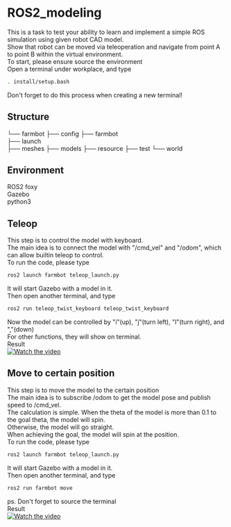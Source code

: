 # ROS2_modeling
This is a task to test your ability to learn and implement a simple ROS simulation using given robot CAD model.   
Show that robot can be moved via teleoperation and navigate from point A to point B within the virtual environment.  
To start, please ensure source the environment  
Open a terminal under workplace, and type  
```bash
. install/setup.bash
```
Don't forget to do this process when creating a new terminal!  
## Structure
└── farmbot
    ├── config
    ├── farmbot    
    ├── launch     
    ├── meshes
    ├── models
    ├── resource
    ├── test
    └── world
## Environment
ROS2 foxy  
Gazebo  
python3  
## Teleop
This step is to control the model with keyboard.  
The main idea is to connect the model with "/cmd_vel" and "/odom", which can allow builtin teleop to control.  
To run the code, please type  
```bash
ros2 launch farmbot teleop_launch.py
```
It will start Gazebo with a model in it.    
Then open another terminal, and type  
```bash
ros2 run teleop_twist_keyboard teleop_twist_keyboard
```
Now the model can be controlled by "i"(up), "j"(turn left), "l"(turn right), and ","(down)  
For other functions, they will show on terminal.  
Result  
[![Watch the video](https://img.youtube.com/vi/CR262LVR7MQ/maxresdefault.jpg)](https://youtu.be/CR262LVR7MQ)

## Move to certain position
This step is to move the model to the certain position   
The main idea is to subscribe /odom to get the model pose and publish speed to /cmd_vel.  
The calculation is simple. When the theta of the model is more than 0.1 to the goal theta, the model will spin.  
Otherwise, the model will go straight.  
When achieving the goal, the model will spin at the position.  
To run the code, please type  
```bash
ros2 launch farmbot teleop_launch.py
```
It will start Gazebo with a model in it.    
Then open another terminal, and type  
```bash
ros2 run farmbot move
```
ps. Don't forget to source the terminal  
Result  
[![Watch the video](https://img.youtube.com/vi/_cX2DPGpzag/maxresdefault.jpg)](https://youtu.be/_cX2DPGpzag)

